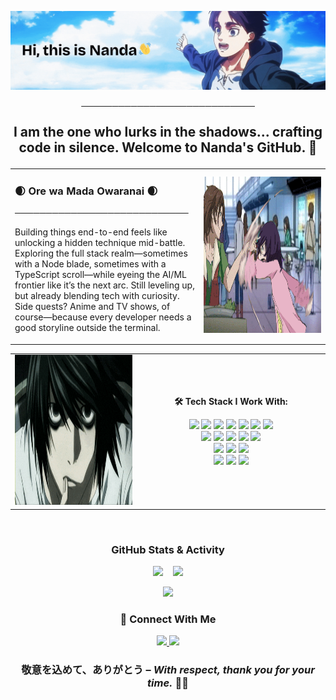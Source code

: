 <p align="center">
  <img src="./assets/head-intro.gif" width="740"/>
</p>
<p align="center">────────────────────────────</p>
<p align="center" style="font-size: 1.5em; font-weight: bold;">
  I am the one who lurks in the shadows... crafting code in silence. Welcome to Nanda's GitHub. 🥷
</p>
<!-- First Row: Paragraph left, GIF right -->
<table width= "100%">
  <tr>
    <!-- Left Side: Text -->
    <td width="60%" valign="top" ">
      <h3>🌒 Ore wa Mada Owaranai 🌒</h3>
      <p align="left">────────────────────────────</p>
      <p>Building things end-to-end feels like unlocking a hidden technique mid-battle. Exploring the full stack realm—sometimes with a Node blade, sometimes with a TypeScript scroll—while eyeing the AI/ML frontier like it’s the next arc. Still leveling up, but already blending tech with curiosity. Side quests? Anime and TV shows, of course—because every developer needs a good storyline outside the terminal.
      </p>
    </td>
    <!-- Right Side: GIF -->
    <td width="40%" align="center">
      <img src="./assets/he-pushed.gif" height="250"/>
    </td>
  </tr>
</table>
<!-- Second Row: GIF left, Tech Stack right -->
<table>
  <tr>
    <!-- Left Side: GIF -->
    <td width="40%" align="center" valign="middle">
      <img src="./assets/dnote-l.gif" height="240" />
    </td>
    <!-- Right Side: Heading + Badges -->
    <td width="60%" align="center" valign="middle">
      <p><strong>🛠️ Tech Stack I Work With:</strong></p>
      <!-- Badges -->
      <p>
        <!-- Web Frontend -->
        <img src="https://img.shields.io/badge/Next.js-000000?style=for-the-badge&logo=nextdotjs&logoColor=white" />
        <img src="https://img.shields.io/badge/TypeScript-3178C6?style=for-the-badge&logo=typescript&logoColor=white" />
        <img src="https://img.shields.io/badge/React-20232A?style=for-the-badge&logo=react&logoColor=61DAFB" />
        <img src="https://img.shields.io/badge/JavaScript-F7DF1E?style=for-the-badge&logo=javascript&logoColor=black" />
        <img src="https://img.shields.io/badge/TailwindCSS-06B6D4?style=for-the-badge&logo=tailwindcss&logoColor=white" />
        <img src="https://img.shields.io/badge/HTML5-E34F26?style=for-the-badge&logo=html5&logoColor=white" />
        <img src="https://img.shields.io/badge/CSS3-1572B6?style=for-the-badge&logo=css3&logoColor=white" /><br/>
        <!-- Backend & DB -->
        <img src="https://img.shields.io/badge/PostgreSQL-4169E1?style=for-the-badge&logo=postgresql&logoColor=white" />
        <img src="https://img.shields.io/badge/MySQL-4479A1?style=for-the-badge&logo=mysql&logoColor=white" />
        <img src="https://img.shields.io/badge/Prisma-2D3748?style=for-the-badge&logo=prisma&logoColor=white" />
        <img src="https://img.shields.io/badge/Node.js-339933?style=for-the-badge&logo=nodedotjs&logoColor=white" />
        <img src="https://img.shields.io/badge/Express.js-000000?style=for-the-badge&logo=express&logoColor=white" /><br/>
        <!-- Languages -->
        <img src="https://img.shields.io/badge/C++-00599C?style=for-the-badge&logo=c%2B%2B&logoColor=white" />
        <img src="https://img.shields.io/badge/Java-ED8B00?style=for-the-badge&logo=openjdk&logoColor=white" />
        <img src="https://img.shields.io/badge/Python-3776AB?style=for-the-badge&logo=python&logoColor=white" /><br/>
        <!-- Tools -->
        <img src="https://img.shields.io/badge/Redux-593D88?style=for-the-badge&logo=redux&logoColor=white" />
        <img src="https://img.shields.io/badge/VS%20Code-007ACC?style=for-the-badge&logo=visualstudiocode&logoColor=white" />
        <img src="https://img.shields.io/badge/Git-F05032?style=for-the-badge&logo=git&logoColor=white" />
      </p>
    </td>
  </tr>
</table>


</br>
<h3 align="center"> GitHub Stats & Activity</h3>

<!-- Stats and Streak Side-by-Side -->
<p align="center">
  <img src="https://github-readme-stats.vercel.app/api?username=Nandavarma&show_icons=true&theme=github_dark&hide_border=true" height="170"/>
  &nbsp;&nbsp;
  <img src="https://github-readme-streak-stats.herokuapp.com?user=Nandavarma&theme=github-dark&hide_border=true" height="170"/>
</p>

<!-- Contribution Graph Below -->
<p align="center">
  <img src="https://github-readme-activity-graph.vercel.app/graph?username=Nandavarma&theme=github-dark&hide_border=true" />
</p>
<h3 align="center">🤝 Connect With Me</h3>
<p align="center">
  <a href="mailto:nandavarma84@gmail.com">
    <img src="https://img.shields.io/badge/Email-D14836?style=for-the-badge&logo=gmail&logoColor=white" />
  </a>
  <a href="www.linkedin.com/in/nanda-varma-0a050a209" target="_blank">
    <img src="https://img.shields.io/badge/LinkedIn-0077B5?style=for-the-badge&logo=linkedin&logoColor=white" />
  </a>
</p>
<div align="center">
  
### 敬意を込めて、ありがとう – *With respect, thank you for your time.* 🙇‍♂️
</div>





